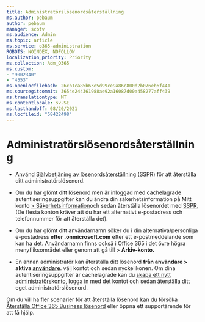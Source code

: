 ```yaml
---
title: Administratörslösenordsåterställning
ms.author: pebaum
author: pebaum
manager: scotv
ms.audience: Admin
ms.topic: article
ms.service: o365-administration
ROBOTS: NOINDEX, NOFOLLOW
localization_priority: Priority
ms.collection: Adm_O365
ms.custom:
- "9002340"
- "4553"
ms.openlocfilehash: 26cb1ca85b63e5d99ce9a86c800d2b076eb6f441
ms.sourcegitcommit: 3654e244361988ae92a16087d00a458277aff439
ms.translationtype: MT
ms.contentlocale: sv-SE
ms.lasthandoff: 08/20/2021
ms.locfileid: "58422498"
---
```

# <a name="admin-password-reset"></a>Administratörslösenordsåterställning

- Använd [Självbetjäning av lösenordsåterställning](https://passwordreset.microsoftonline.com/) (SSPR) för att återställa ditt administratörslösenord.

- Om du har glömt ditt lösenord men är inloggad med cachelagrade autentiseringsuppgifter kan du ändra din säkerhetsinformation på Mitt konto [> Säkerhetsinformation](https://mysignins.microsoft.com/security-info)och sedan återställa lösenordet med [SSPR.](https://passwordreset.microsoftonline.com/) (De flesta konton kräver att du har ett alternativt e-postadress och telefonnummer för att återställa det).

- Om du har glömt ditt användarnamn söker du i din alternativa/personliga e-postadress **efter .onmicrosoft.com** efter ett e-postmeddelande som kan ha det.  Användarnamn finns också i Office 365 i det övre högra menyfliksområdet eller genom att gå till  >  **Arkiv-konto.**

- En annan administratör kan återställa ditt lösenord **från användare > aktiva [användare](https://portal.office.com/adminportal/home#/users)**. välj kontot och sedan nyckelikonen.  Om dina autentiseringsuppgifter är cachelagrade kan du [skapa ett nytt administratörskonto](https://portal.office.com/adminportal/home#/users), logga in med det kontot och sedan återställa ditt eget administratörslösenord.

Om du vill ha fler scenarier för att återställa lösenord kan du försöka [Återställa Office 365 Business lösenord](https://docs.microsoft.com/microsoft-365/admin/add-users/reset-passwords) eller öppna ett supportärende för att få hjälp.
